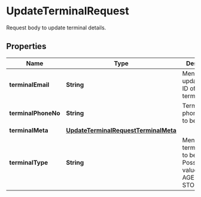 

# UpdateTerminalRequest

Request body to update terminal details.

## Properties

| Name | Type | Description | Notes |
|------------ | ------------- | ------------- | -------------|
|**terminalEmail** | **String** | Mention the updated email ID of the terminal. |  [optional] |
|**terminalPhoneNo** | **String** | Terminal phone number to be updated. |  [optional] |
|**terminalMeta** | [**UpdateTerminalRequestTerminalMeta**](UpdateTerminalRequestTerminalMeta.md) |  |  [optional] |
|**terminalType** | **String** | Mention the terminal type to be updated. Possible values - AGENT, STOREFRONT. |  |




